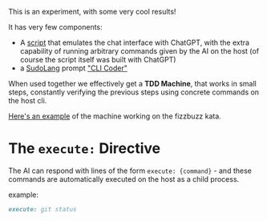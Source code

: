 This is an experiment, with some very cool results!

It has very few components:

-   A [script](./chat-and-execute.py) that emulates the chat interface with ChatGPT, with the extra capability of running arbitrary commands given by the AI on the host (of course the script itself was built with ChatGPT)
-   a [SudoLang](https://github.com/paralleldrive/sudolang-llm-support/blob/b477188820678cdedc7dcf0cc9b5e526be277532/sudolang.sudo.md) prompt ["CLI Coder"](./sudo/cli-coder.sudo)

When used together we effectively get a **TDD Machine**, that works in small steps, constantly verifying the previous steps using concrete commands on the host cli.

[Here's an example](./fizzbuzz-chat-readable) of the machine working on the fizzbuzz kata.

# The `execute:` Directive

The AI can respond with lines of the form `execute: {command}` - and these commands are automatically executed on the host as a child process.

example:

```markdown
execute: git status
```
